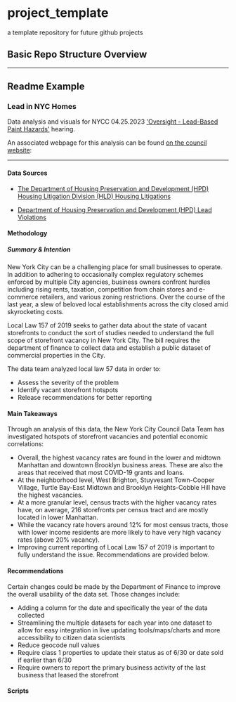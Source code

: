 # project_template
a template repository for future github projects


## Basic Repo Structure Overview

***

## Readme Example



### Lead in NYC Homes
Data analysis and visuals for NYCC 04.25.2023 ['Oversight - Lead-Based Paint Hazards'](https://legistar.council.nyc.gov/MeetingDetail.aspx?ID=1088690&GUID=98ED2BD8-8C91-4DD7-B43B-A02670026577&Options=info%7C&Search=) hearing.

An associated webpage for this analysis can be found [on the council website](https://council.nyc.gov/data/lead-in-nyc-homes/): 

***  

#### Data Sources 
- [The Department of Housing Preservation and Development (HPD) Housing Litigation Division (HLD) Housing Litigations](https://data.cityofnewyork.us/Housing-Development/Housing-Litigations/59kj-x8nc)

- [Department of Housing
Preservation and Development (HPD) Lead Violations](https://data.cityofnewyork.us/Housing-Development/LEAD-VIOLATIONS/up7n-jfw5/data)

#### Methodology 

##### Summary & Intention
New York City can be a challenging place for small businesses to operate. In addition to adhering to occasionally complex regulatory schemes enforced by multiple City agencies, business owners confront hurdles including rising rents, taxation, competition from chain stores and e-commerce retailers, and various zoning restrictions. Over the course of the last year, a slew of beloved local establishments across the city closed amid skyrocketing costs.

Local Law 157 of 2019 seeks to gather data about the state of vacant storefronts to conduct the sort of studies needed to understand the full scope of storefront vacancy in New York City. The bill requires the department of finance to collect data and establish a public dataset of commercial properties in the City.

The data team analyzed local law 57 data in order to:
- Assess the severity of the problem 
- Identify vacant storefront hotspots 
- Release recommendations for better reporting

#### Main Takeaways
Through an analysis of this data, the New York City Council Data Team has investigated hotspots of storefront vacancies and potential economic correlations:

- Overall, the highest vacancy rates are found in the lower and midtown Manhattan and downtown Brooklyn business areas. These are also the areas that received that most COVID-19 grants and loans.
- At the neighborhood level, West Brighton, Stuyvesant Town-Cooper Village, Turtle Bay-East Midtown and Brooklyn Heights-Cobble Hill have the highest vacancies. 
- At a more granular level, census tracts with the higher vacancy rates have, on average, 216 storefronts per census tract and are mostly located in lower Manhattan.
- While the vacancy rate hovers around 12% for most census tracts, those with lower income residents are more likely to have very high vacancy rates (above 20% vacancy).
- Improving current reporting of Local Law 157 of 2019 is important to fully understand the issue. Recommendations are provided below.

#### Recommendations
Certain changes could be made by the Department of Finance to improve the overall usability of the data set. Those changes include:

- Adding a column for the date and specifically the year of the data collected
- Streamlining the multiple datasets for each year into one dataset to allow for easy integration in live updating tools/maps/charts and more accessibility to citizen data scientists
- Reduce geocode null values
- Require class 1 properties to update their status as of 6/30 or date sold if earlier than 6/30
- Require owners to report the primary business activity of the last business that leased the storefront

#### Scripts
